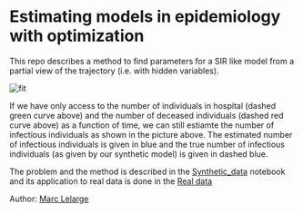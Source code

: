 # Estimating models in epidemiology with optimization

This repo describes a method to find parameters for a SIR like model from a partial view of the trajectory (i.e. with hidden variables).

![fit](https://github.com/mlelarge/fitting_model_epidemiology/blob/master/images/fit_synth.png)

If we have only access to the number of individuals in hospital (dashed green curve above) and the number of deceased individuals (dashed red curve above) as a function of time, we can still estiamte the number of infectious individuals as shown in the picture above. The estimated number of infectious individuals is given in blue and the true number of infectious individuals (as given by our synthetic model) is given in dashed blue.

The problem and the method is described in the [Synthetic_data](https://github.com/mlelarge/fitting_model_epidemiology/blob/master/Synthetic_data.ipynb) notebook and its application to real data is done in the [Real data](https://github.com/mlelarge/fitting_model_epidemiology/blob/master/Real_data.ipynb)

Author: [Marc Lelarge](https://www.di.ens.fr/~lelarge/)
